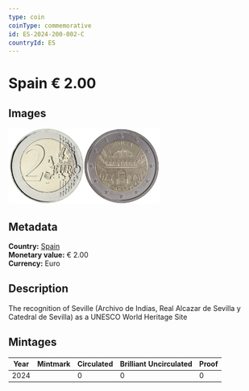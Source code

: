 ```yaml
---
type: coin
coinType: commemorative
id: ES-2024-200-002-C
countryId: ES
---
```


# Spain € 2.00

## Images

<img src="../../Images/common-2007-200.png" height="150" alt="Front image"><img src="Images/ES-2024-200-002.png" height="150" alt="Back image">

## Metadata

**Country:** [Spain](../../Countries/Spain/index.md)\
**Monetary value:** € 2.00\
**Currency:** Euro

## Description
The recognition of Seville (Archivo de Indias, Real Alcazar de Sevilla y Catedral de Sevilla) as a UNESCO World Heritage Site

## Mintages

| Year | Mintmark | Circulated | Brilliant Uncirculated | Proof |
| ---- | -------- | ---------- | ---------------------- | ----- |
| 2024 | | 0 | 0 | 0 |
